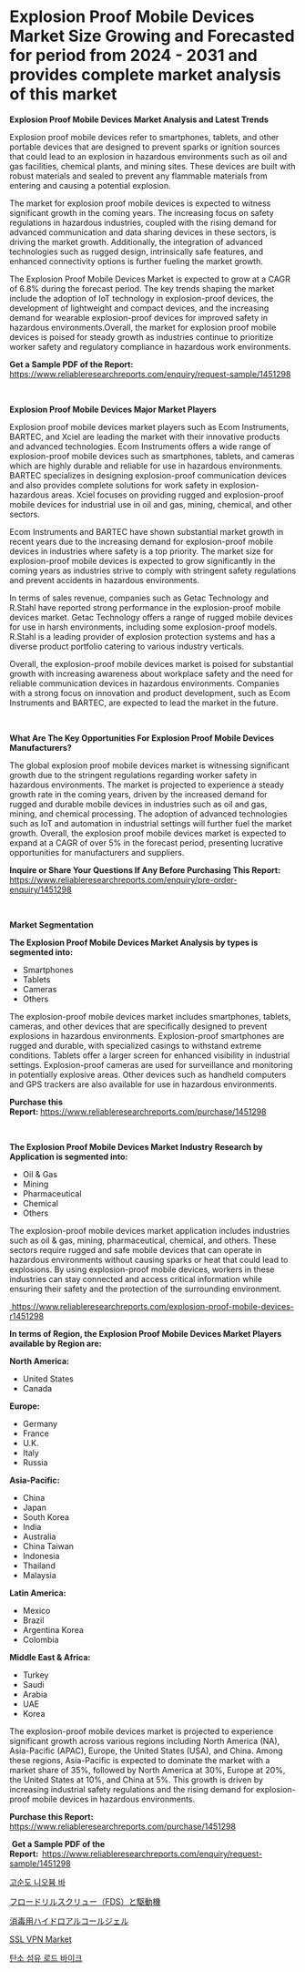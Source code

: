<p><h1>Explosion Proof Mobile Devices Market Size Growing and Forecasted for period from 2024 - 2031 and provides complete market analysis of this market</h1></p><p><strong>Explosion Proof Mobile Devices Market Analysis and Latest Trends</strong></p>
<p><p>Explosion proof mobile devices refer to smartphones, tablets, and other portable devices that are designed to prevent sparks or ignition sources that could lead to an explosion in hazardous environments such as oil and gas facilities, chemical plants, and mining sites. These devices are built with robust materials and sealed to prevent any flammable materials from entering and causing a potential explosion.</p><p>The market for explosion proof mobile devices is expected to witness significant growth in the coming years. The increasing focus on safety regulations in hazardous industries, coupled with the rising demand for advanced communication and data sharing devices in these sectors, is driving the market growth. Additionally, the integration of advanced technologies such as rugged design, intrinsically safe features, and enhanced connectivity options is further fueling the market growth.</p><p>The Explosion Proof Mobile Devices Market is expected to grow at a CAGR of 6.8% during the forecast period. The key trends shaping the market include the adoption of IoT technology in explosion-proof devices, the development of lightweight and compact devices, and the increasing demand for wearable explosion-proof devices for improved safety in hazardous environments.Overall, the market for explosion proof mobile devices is poised for steady growth as industries continue to prioritize worker safety and regulatory compliance in hazardous work environments.</p></p>
<p><strong>Get a Sample PDF of the Report:&nbsp;</strong> <a href="https://www.reliableresearchreports.com/enquiry/request-sample/1451298">https://www.reliableresearchreports.com/enquiry/request-sample/1451298</a></p>
<p>&nbsp;</p>
<p><strong>Explosion Proof Mobile Devices Major Market Players</strong></p>
<p><p>Explosion proof mobile devices market players such as Ecom Instruments, BARTEC, and Xciel are leading the market with their innovative products and advanced technologies. Ecom Instruments offers a wide range of explosion-proof mobile devices such as smartphones, tablets, and cameras which are highly durable and reliable for use in hazardous environments. BARTEC specializes in designing explosion-proof communication devices and also provides complete solutions for work safety in explosion-hazardous areas. Xciel focuses on providing rugged and explosion-proof mobile devices for industrial use in oil and gas, mining, chemical, and other sectors.</p><p>Ecom Instruments and BARTEC have shown substantial market growth in recent years due to the increasing demand for explosion-proof mobile devices in industries where safety is a top priority. The market size for explosion-proof mobile devices is expected to grow significantly in the coming years as industries strive to comply with stringent safety regulations and prevent accidents in hazardous environments.</p><p>In terms of sales revenue, companies such as Getac Technology and R.Stahl have reported strong performance in the explosion-proof mobile devices market. Getac Technology offers a range of rugged mobile devices for use in harsh environments, including some explosion-proof models. R.Stahl is a leading provider of explosion protection systems and has a diverse product portfolio catering to various industry verticals.</p><p>Overall, the explosion-proof mobile devices market is poised for substantial growth with increasing awareness about workplace safety and the need for reliable communication devices in hazardous environments. Companies with a strong focus on innovation and product development, such as Ecom Instruments and BARTEC, are expected to lead the market in the future.</p></p>
<p>&nbsp;</p>
<p><strong>What Are The Key Opportunities For Explosion Proof Mobile Devices Manufacturers?</strong></p>
<p><p>The global explosion proof mobile devices market is witnessing significant growth due to the stringent regulations regarding worker safety in hazardous environments. The market is projected to experience a steady growth rate in the coming years, driven by the increased demand for rugged and durable mobile devices in industries such as oil and gas, mining, and chemical processing. The adoption of advanced technologies such as IoT and automation in industrial settings will further fuel the market growth. Overall, the explosion proof mobile devices market is expected to expand at a CAGR of over 5% in the forecast period, presenting lucrative opportunities for manufacturers and suppliers.</p></p>
<p><strong>Inquire or Share Your Questions If Any Before Purchasing This Report:</strong> <a href="https://www.reliableresearchreports.com/enquiry/pre-order-enquiry/1451298">https://www.reliableresearchreports.com/enquiry/pre-order-enquiry/1451298</a></p>
<p>&nbsp;</p>
<p><strong>Market Segmentation</strong></p>
<p><strong>The Explosion Proof Mobile Devices Market Analysis by types is segmented into:</strong></p>
<p><ul><li>Smartphones</li><li>Tablets</li><li>Cameras</li><li>Others</li></ul></p>
<p><p>The explosion-proof mobile devices market includes smartphones, tablets, cameras, and other devices that are specifically designed to prevent explosions in hazardous environments. Explosion-proof smartphones are rugged and durable, with specialized casings to withstand extreme conditions. Tablets offer a larger screen for enhanced visibility in industrial settings. Explosion-proof cameras are used for surveillance and monitoring in potentially explosive areas. Other devices such as handheld computers and GPS trackers are also available for use in hazardous environments.</p></p>
<p><strong>Purchase this Report:&nbsp;</strong><a href="https://www.reliableresearchreports.com/purchase/1451298">https://www.reliableresearchreports.com/purchase/1451298</a></p>
<p>&nbsp;</p>
<p><strong>The Explosion Proof Mobile Devices Market Industry Research by Application is segmented into:</strong></p>
<p><ul><li>Oil & Gas</li><li>Mining</li><li>Pharmaceutical</li><li>Chemical</li><li>Others</li></ul></p>
<p><p>The explosion-proof mobile devices market application includes industries such as oil & gas, mining, pharmaceutical, chemical, and others. These sectors require rugged and safe mobile devices that can operate in hazardous environments without causing sparks or heat that could lead to explosions. By using explosion-proof mobile devices, workers in these industries can stay connected and access critical information while ensuring their safety and the protection of the surrounding environment.</p></p>
<p><a href="https://www.reliableresearchreports.com/explosion-proof-mobile-devices-r1451298">&nbsp;https://www.reliableresearchreports.com/explosion-proof-mobile-devices-r1451298</a></p>
<p><strong>In terms of Region, the Explosion Proof Mobile Devices Market Players available by Region are:</strong></p>
<p>
    <p> <strong> North America: </strong>
        <ul>
            <li>United States</li>
            <li>Canada</li>
        </ul>
        </p> 
    <p> <strong> Europe: </strong>
        <ul>
            <li>Germany</li>
            <li>France</li>
            <li>U.K.</li>
            <li>Italy</li>
            <li>Russia</li>
        </ul>
        </p> 
    <p> <strong> Asia-Pacific: </strong>
        <ul>
            <li>China</li>
            <li>Japan</li>
            <li>South Korea</li>
            <li>India</li>
            <li>Australia</li>
            <li>China Taiwan</li>
            <li>Indonesia</li>
            <li>Thailand</li>
            <li>Malaysia</li>
        </ul>
        </p> 
    <p> <strong> Latin America: </strong>
        <ul>
            <li>Mexico</li>
            <li>Brazil</li>
            <li>Argentina Korea</li>
            <li>Colombia</li>
        </ul>
        </p> 
    <p> <strong> Middle East & Africa: </strong>
        <ul>
            <li>Turkey</li>
            <li>Saudi</li>
            <li>Arabia</li>
            <li>UAE</li>
            <li>Korea</li>
        </ul>
    </p>
    </p>
<p><p>The explosion-proof mobile devices market is projected to experience significant growth across various regions including North America (NA), Asia-Pacific (APAC), Europe, the United States (USA), and China. Among these regions, Asia-Pacific is expected to dominate the market with a market share of 35%, followed by North America at 30%, Europe at 20%, the United States at 10%, and China at 5%. This growth is driven by increasing industrial safety regulations and the rising demand for explosion-proof mobile devices in hazardous environments.</p></p>
<p><strong>Purchase this Report: </strong><a href="https://www.reliableresearchreports.com/purchase/1451298">https://www.reliableresearchreports.com/purchase/1451298</a></p>
<p>&nbsp;<strong>Get a Sample PDF of the Report:&nbsp;&nbsp;</strong><a href="https://www.reliableresearchreports.com/enquiry/request-sample/1451298">https://www.reliableresearchreports.com/enquiry/request-sample/1451298</a></p>
<p><strong></strong></p>
<p><p><a href="https://medium.com/@justynwelch/%EA%B3%A0%EC%88%9C%EB%8F%84-%EB%82%98%EC%9D%B4%EC%98%A4%EB%B8%8C%EB%A5%A8-%EB%B0%94-%EC%8B%9C%EC%9E%A5-%EA%B8%80%EB%A1%9C%EB%B2%8C-%EB%B0%8F-%EC%A7%80%EC%97%AD-%EB%B6%84%EC%84%9D-%EC%B5%9C%EC%A2%85-%EC%82%AC%EC%9A%A9%EC%9E%90-%EC%A0%9C%ED%92%88-%EB%B0%8F-%EC%A7%80%EC%97%AD%EC%97%90-%EC%B4%88%EC%A0%90%EC%9D%84-%EB%A7%9E%EC%B6%98-%EB%B6%84%EC%84%9D-%EB%B0%8F-%EC%98%88%EC%B8%A1-2024-2031-cd3de1f83fd0">고순도 니오븀 바</a></p><p><a href="https://medium.com/@douglasyoung526/%E3%83%95%E3%83%AD%E3%83%BC%E3%83%89%E3%83%AA%E3%83%AB%E3%81%AD%E3%81%98-fds-%E3%81%8A%E3%82%88%E3%81%B3%E3%83%89%E3%83%A9%E3%82%A4%E3%83%93%E3%83%B3%E3%82%B0%E3%83%9E%E3%82%B7%E3%83%B3%E5%B8%82%E5%A0%B4%E3%81%AE%E8%A6%8B%E9%80%9A%E3%81%97%E3%81%A82024%E5%B9%B4%E3%81%8B%E3%82%892031%E5%B9%B4%E3%81%BE%E3%81%A7%E3%81%AE%E4%BA%88%E6%B8%AC-bae06a417bf4">フロードリルスクリュー（FDS）と駆動機</a></p><p><a href="https://github.com/xemfu2379520/Market-Research-Report-List-2/blob/main/5156364154752.md">消毒用ハイドロアルコールジェル</a></p><p><a href="https://github.com/emnqcawl19/Market-Research-Report-List-1/blob/main/ssl-vpn-market.md">SSL VPN Market</a></p><p><a href="https://github.com/vsr06p4p49/Market-Research-Report-List-2/blob/main/6104918165403.md">탄소 섬유 로드 바이크</a></p></p>